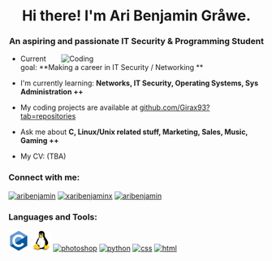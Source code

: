 <h1 align="center">Hi there!  I'm Ari Benjamin Gråwe.</h1>
<h3 align="center">An aspiring and passionate IT Security & Programming Student</h3>
<img align="right" alt="Coding" width="400" src="https://i.ibb.co/6RTxBth/icon-cartoon.png">


- Current goal: **Making a career in IT Security / Networking **

- I'm currently learning: **Networks, IT Security, Operating Systems, Sys Administration ++**

- My coding projects are available at [github.com/Girax93?tab=repositories](https://github.com/Girax93?tab=repositories)

- Ask me about **C, Linux/Unix related stuff, Marketing, Sales, Music, Gaming ++**

- My CV: (TBA) 

<h3 align="left">Connect with me:</h3>
<p align="left">
<a href="https://www.linkedin.com/in/ari-benjamin/" target="blank"><img align="center" src="https://content.linkedin.com/content/dam/me/business/en-us/amp/brand-site/v2/bg/LI-Bug.svg.original.svg" alt="aribenjamin" height="30" width="40" /></a>
<a href="https://fb.com/xaribenjaminx" target="blank"><img align="center" src="https://raw.githubusercontent.com/rahuldkjain/github-profile-readme-generator/master/src/images/icons/Social/facebook.svg" alt="xaribenjaminx" height="30" width="40" /></a>
<a href="https://instagram.com/aribenjamin" target="blank"><img align="center" src="https://raw.githubusercontent.com/rahuldkjain/github-profile-readme-generator/master/src/images/icons/Social/instagram.svg" alt="aribenjamin" height="30" width="40" /></a>
</p>


<h3 align="left">Languages and Tools:</h3>
<p align="left"> 
<a href="https://www.cprogramming.com/" target="blank"><img src="https://raw.githubusercontent.com/devicons/devicon/master/icons/c/c-original.svg" alt="c" width="40" height="40" /></a> <a href="https://www.linux.org/" target="blank"><img src="https://raw.githubusercontent.com/devicons/devicon/master/icons/linux/linux-original.svg" alt="linux" width="40" height="40"/></a> 
<a href="https://www.photoshop.com/en" target="blank"><img src="https://upload.wikimedia.org/wikipedia/commons/thumb/a/af/Adobe_Photoshop_CC_icon.svg/1051px-Adobe_Photoshop_CC_icon.svg.png" alt="photoshop" width="40" height="40"/></a> 
<a href="https://www.python.org/" target="blank"><img src="https://www.svgrepo.com/show/376344/python.svg" alt="python" width="50" height="50"/></a>
<a href="https://en.wikipedia.org/wiki/CSS" target="blank"><img src="https://www.svgrepo.com/show/21671/css.svg" alt="css" width="40" height="40"/></a>
<a href="https://en.wikipedia.org/wiki/HTML" target="blank"><img src="https://www.svgrepo.com/show/7866/html.svg" alt="html" width="40" height="40"/></a>
</p>






